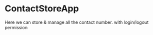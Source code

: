 # ContactStoreApp
Here we can store &amp; manage all the contact number. with login/logout permission
